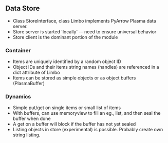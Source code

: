 ## Data Store
 - Class StoreInterface, class Limbo implements PyArrow Plasma data server.
 - Store server is started 'locally' -- need to ensure universal behavior
 - Store client is the dominant portion of the module

### Container
 - Items are uniquely identified by a random object ID
 - Object IDs and their items string names (handles) are referenced in a dict attribute of Limbo
 - Items can be stored as simple objects or as object buffers (PlasmaBuffer)

### Dynamics
 - Simple put/get on single items or small list of items 
 - With buffers, can use memoryview to fill an eg., list, and then seal the buffer when done
 - A get on a buffer will block if the buffer has not yet sealed
 - Listing objects in store (experimental) is possible. Probably create own string listing.